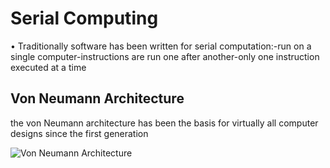 # Serial Computing

• Traditionally software has
been written for serial
computation:-run on a single
computer-instructions are
run one after another-only
one instruction executed at a
time

## Von Neumann Architecture

the von Neumann
architecture has been
the basis for virtually
all computer designs
since the first
generation

![Von Neumann Architecture](https://i0.wp.com/semiengineering.com/wp-content/uploads/2018/09/Screen-Shot-2017-04-26-at-1.08.57-PM.png?ssl=1)